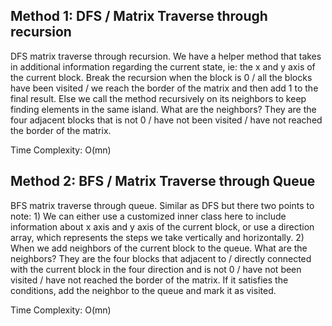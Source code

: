 ## Method 1: DFS / Matrix Traverse through recursion

DFS matrix traverse through recursion. We have a helper method that takes in additional information regarding the current state, ie: the x and y axis of the current block. Break the recursion when the block is 0 / all the blocks have been visited / we reach the border of the matrix and then add 1 to the final result. Else we call the method recursively on its neighbors to keep finding elements in the same island. What are the neighbors? They are the four adjacent blocks that is not 0 / have not been visited / have not reached the border of the matrix. 

Time Complexity: O(mn) 

## Method 2: BFS / Matrix Traverse through Queue

BFS matrix traverse through queue. Similar as DFS but there two points to note: 1) We can either use a customized inner class here to include information about x axis and y axis of the current block, or use a direction array, which represents the steps we take vertically and horizontally. 2) When we add neighbors of the current block to the queue. What are the neighbors? They are the four blocks that adjacent to / directly connected with the current block in the four direction and is not 0 / have not been visited / have not reached the border of the matrix. If it satisfies the conditions, add the neighbor to the queue and mark it as visited.

Time Complexity: O(mn) 

